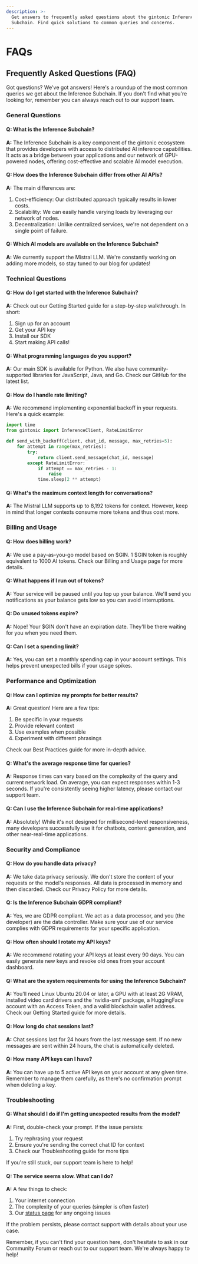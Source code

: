 ```yaml
---
description: >-
  Get answers to frequently asked questions about the gintonic Inference
  Subchain. Find quick solutions to common queries and concerns.
---
```


# FAQs

## Frequently Asked Questions (FAQ)

Got questions? We've got answers! Here's a roundup of the most common queries we get about the Inference Subchain. If you don't find what you're looking for, remember you can always reach out to our support team.

### General Questions

#### Q: What is the Inference Subchain?

**A:** The Inference Subchain is a key component of the gintonic ecosystem that provides developers with access to distributed AI inference capabilities. It acts as a bridge between your applications and our network of GPU-powered nodes, offering cost-effective and scalable AI model execution.

#### Q: How does the Inference Subchain differ from other AI APIs?

**A:** The main differences are:

1. Cost-efficiency: Our distributed approach typically results in lower costs.
2. Scalability: We can easily handle varying loads by leveraging our network of nodes.
3. Decentralization: Unlike centralized services, we're not dependent on a single point of failure.

#### Q: Which AI models are available on the Inference Subchain?

**A:** We currently support the Mistral LLM. We're constantly working on adding more models, so stay tuned to our blog for updates!

### Technical Questions

#### Q: How do I get started with the Inference Subchain?

**A:** Check out our Getting Started guide for a step-by-step walkthrough. In short:

1. Sign up for an account
2. Get your API key
3. Install our SDK
4. Start making API calls!

#### Q: What programming languages do you support?

**A:** Our main SDK is available for Python. We also have community-supported libraries for JavaScript, Java, and Go. Check our GitHub for the latest list.

#### Q: How do I handle rate limiting?

**A:** We recommend implementing exponential backoff in your requests. Here's a quick example:

```python
import time
from gintonic import InferenceClient, RateLimitError

def send_with_backoff(client, chat_id, message, max_retries=5):
    for attempt in range(max_retries):
        try:
            return client.send_message(chat_id, message)
        except RateLimitError:
            if attempt == max_retries - 1:
                raise
            time.sleep(2 ** attempt)
```

#### Q: What's the maximum context length for conversations?

**A:** The Mistral LLM supports up to 8,192 tokens for context. However, keep in mind that longer contexts consume more tokens and thus cost more.

### Billing and Usage

#### Q: How does billing work?

**A:** We use a pay-as-you-go model based on $GIN. 1 $GIN token is roughly equivalent to 1000 AI tokens. Check our Billing and Usage page for more details.

#### Q: What happens if I run out of tokens?

**A:** Your service will be paused until you top up your balance. We'll send you notifications as your balance gets low so you can avoid interruptions.

#### Q: Do unused tokens expire?

**A:** Nope! Your $GIN don't have an expiration date. They'll be there waiting for you when you need them.

#### Q: Can I set a spending limit?

**A:** Yes, you can set a monthly spending cap in your account settings. This helps prevent unexpected bills if your usage spikes.

### Performance and Optimization

#### Q: How can I optimize my prompts for better results?

**A:** Great question! Here are a few tips:

1. Be specific in your requests
2. Provide relevant context
3. Use examples when possible
4. Experiment with different phrasings

Check our Best Practices guide for more in-depth advice.

#### Q: What's the average response time for queries?

**A:** Response times can vary based on the complexity of the query and current network load. On average, you can expect responses within 1-3 seconds. If you're consistently seeing higher latency, please contact our support team.

#### Q: Can I use the Inference Subchain for real-time applications?

**A:** Absolutely! While it's not designed for millisecond-level responsiveness, many developers successfully use it for chatbots, content generation, and other near-real-time applications.

### Security and Compliance

#### Q: How do you handle data privacy?

**A:** We take data privacy seriously. We don't store the content of your requests or the model's responses. All data is processed in memory and then discarded. Check our Privacy Policy for more details.

#### Q: Is the Inference Subchain GDPR compliant?

**A:** Yes, we are GDPR compliant. We act as a data processor, and you (the developer) are the data controller. Make sure your use of our service complies with GDPR requirements for your specific application.

#### Q: How often should I rotate my API keys?

**A:** We recommend rotating your API keys at least every 90 days. You can easily generate new keys and revoke old ones from your account dashboard.

#### Q: What are the system requirements for using the Inference Subchain?

**A:** You'll need Linux Ubuntu 20.04 or later, a GPU with at least 2G VRAM, installed video card drivers and the 'nvidia-smi' package, a HuggingFace account with an Access Token, and a valid blockchain wallet address. Check our Getting Started guide for more details.

#### Q: How long do chat sessions last?

**A:** Chat sessions last for 24 hours from the last message sent. If no new messages are sent within 24 hours, the chat is automatically deleted.

#### Q: How many API keys can I have?

**A:** You can have up to 5 active API keys on your account at any given time. Remember to manage them carefully, as there's no confirmation prompt when deleting a key.

### Troubleshooting

#### Q: What should I do if I'm getting unexpected results from the model?

**A:** First, double-check your prompt. If the issue persists:

1. Try rephrasing your request
2. Ensure you're sending the correct chat ID for context
3. Check our Troubleshooting guide for more tips

If you're still stuck, our support team is here to help!

#### Q: The service seems slow. What can I do?

**A:** A few things to check:

1. Your internet connection
2. The complexity of your queries (simpler is often faster)
3. Our [status page](https://status.gintonic.ai) for any ongoing issues

If the problem persists, please contact support with details about your use case.

Remember, if you can't find your question here, don't hesitate to ask in our Community Forum or reach out to our support team. We're always happy to help!
